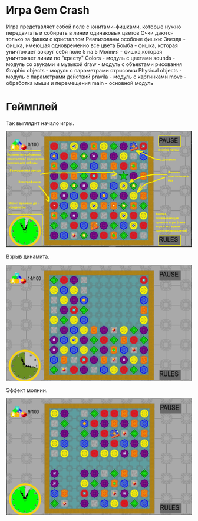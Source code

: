 # Игра Gem Crash
Игра представляет собой поле с юнитами-фишками, которые нужно передвигать и собирать в линии одинаковых цветов
Очки даются только за фишки с кристаллом
Реализованы особоые фишки:
Звезда - фишка, имеющая одновременно все цвета
Бомба - фишка, которая уничтожает вокруг себя поле 5 на 5
Молния - фишка,которая уничтожает линии по "кресту"
Colors - модуль с цветами
sounds - модуль со звуками и музыкой
draw - модуль с объектами рисования
Graphic objects - модуль с параметрами отрисовки
Physical objects - модуль с параметрами действий
pravila - модуль с картинками
move - обработка мыши и перемещения
main - основной модуль

# Геймплей
Так выглядит начало игры.

![init](https://github.com/ter013/Project/blob/master/screenshotes/начало%20игры.jpg)

Взрыв динамита.

![init](https://github.com/ter013/Project/blob/master/screenshotes/эффект%20динамита.jpg)

Эффект молнии.

![init](https://github.com/ter013/Project/blob/master/screenshotes/эффект%20молнии.jpg)
